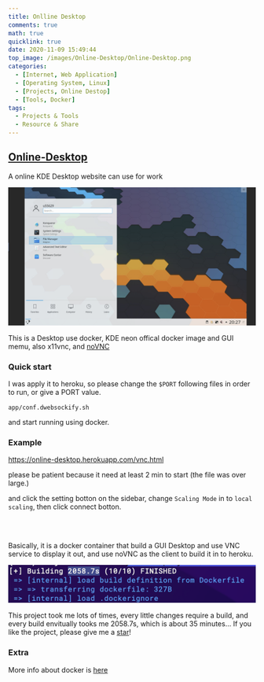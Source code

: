 ```yaml
---
title: Onlline Desktop
comments: true
math: true
quicklink: true
date: 2020-11-09 15:49:44
top_image: /images/Online-Desktop/Online-Desktop.png
categories:
  - [Internet, Web Application]
  - [Operating System, Linux]
  - [Projects, Online Destop]
  - [Tools, Docker]
tags:
  - Projects & Tools
  - Resource & Share
---
```


## [Online-Desktop](https://github.com/Jesse-0x/Online-Desktop)

A online KDE Desktop website can use for work



<!-- more -->

![image](/images/Online-Desktop/Online-Desktop.png)



This is a Desktop use docker, KDE neon offical docker image and GUI memu, also x11vnc, and [noVNC](https://github.com/novnc/noVNC)

### Quick start

I was apply it to heroku, so please change the `$PORT` following files in order to run, or give a PORT value.

```
app/conf.dwebsockify.sh
```

and start running using docker.

### Example

https://online-desktop.herokuapp.com/vnc.html

please be patient because it need at least 2 min to start (the file was over large.)

and click the setting botton on the sidebar, change `Scaling Mode` in to `local scaling`, then click connect botton.

</br>

</br>

Basically, it is a docker container that build a GUI Desktop and use VNC service to display it out, and use noVNC as the client to build it in to heroku.

![image](/images/Online-Desktop/build.png)

This project took me lots of times, every little changes require a build, and every build envitually tooks me 2058.7s, which is about 35 minutes... If you like the project, please give me a [star](https://github.com/Jesse-0x/Online-Desktop)!

### Extra

More info about docker is [here](/2020/11/04/)
